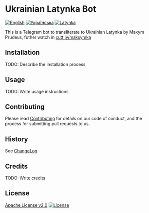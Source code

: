 # Ukrainian Latynka Bot

[![English](https://img.shields.io/badge/%F0%9F%93%84-English-blue)](readme.md)
[![Українська](https://img.shields.io/badge/%F0%9F%93%84-%D0%A3%D0%BA%D1%80%D0%B0%D1%97%D0%BD%D1%81%D1%8C%D0%BA%D0%BE%D1%8E-blue)](readme.uk.md)
[![Latynka](https://img.shields.io/badge/%F0%9F%93%84-Latynka-blue)](readme.uk@latynka.md)

This is a Telegram bot to transliterate to Ukrainian Latynka by Maxym Prudeus, futher watch in [cutt.ly/maksymka][maksymka]

## Installation

TODO: Describe the installation process

## Usage

TODO: Write usage instructions

## Contributing

Please read [Contributing](contributing.md) for details on our code of conduct, and the process for submitting pull requests to us.

## History

See [ChangeLog](changelog.md)

## Credits

TODO: Write credits

## License

[Apache License v2.0](LICENSE)
[![License](https://img.shields.io/badge/license-Apache%202.0-blue.svg?style=flat)](http://www.apache.org/licenses/LICENSE-2.0.html)

[maksymka]: https://cutt.ly/maksymka "Українська латинка: усі \"за\" та \"проти\" | Кирилиця чи латиниця | Абетка та розкладка клавіатури"
